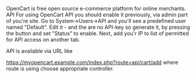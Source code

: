 OpenCart is free open source e-commerce platform for online merchants.
API
For using OpenCart API you should enable it previously, via admin part of you're site.
Go to System->Users->API and you'll see a predefined user named "Default".
Edit it - and the are no API-key so generate it, by pressing the button and set "Status" to enable.
Next, add you'r IP to list of permitted for API access on another tab.

API is available via URL like

https://myopencart.example.com/index.php?route=api/cart/add
where route is using choose appropriate controller.
